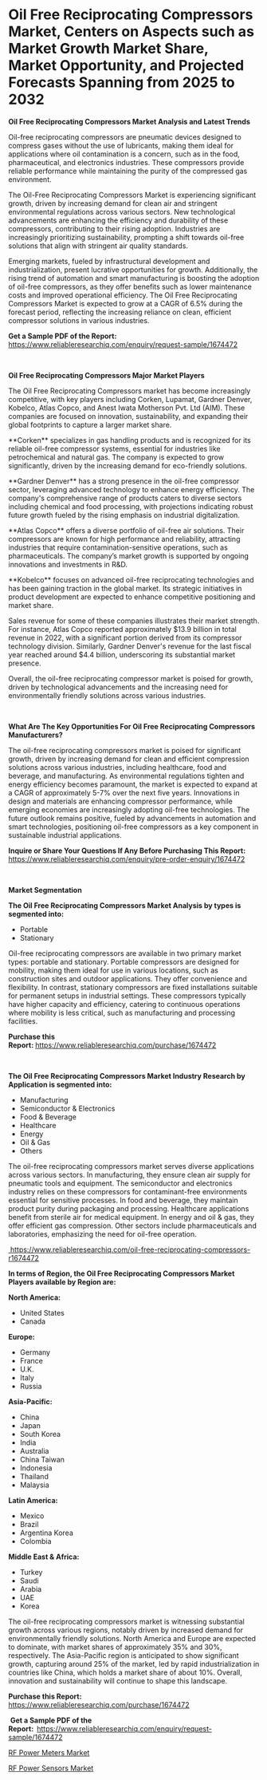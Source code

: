<p><h1>Oil Free Reciprocating Compressors Market, Centers on Aspects such as Market Growth Market Share, Market Opportunity, and Projected Forecasts Spanning from 2025 to 2032</h1></p><p><strong>Oil Free Reciprocating Compressors Market Analysis and Latest Trends</strong></p>
<p><p>Oil-free reciprocating compressors are pneumatic devices designed to compress gases without the use of lubricants, making them ideal for applications where oil contamination is a concern, such as in the food, pharmaceutical, and electronics industries. These compressors provide reliable performance while maintaining the purity of the compressed gas environment.</p><p>The Oil-Free Reciprocating Compressors Market is experiencing significant growth, driven by increasing demand for clean air and stringent environmental regulations across various sectors. New technological advancements are enhancing the efficiency and durability of these compressors, contributing to their rising adoption. Industries are increasingly prioritizing sustainability, prompting a shift towards oil-free solutions that align with stringent air quality standards.</p><p>Emerging markets, fueled by infrastructural development and industrialization, present lucrative opportunities for growth. Additionally, the rising trend of automation and smart manufacturing is boosting the adoption of oil-free compressors, as they offer benefits such as lower maintenance costs and improved operational efficiency. The Oil Free Reciprocating Compressors Market is expected to grow at a CAGR of 6.5% during the forecast period, reflecting the increasing reliance on clean, efficient compressor solutions in various industries.</p></p>
<p><strong>Get a Sample PDF of the Report:&nbsp;</strong> <a href="https://www.reliableresearchiq.com/enquiry/request-sample/1674472?utm_campaign=1870&utm_medium=2&utm_source=Github&utm_content=ia&utm_term=19022025&utm_id=oil-free-reciprocating-compressors">https://www.reliableresearchiq.com/enquiry/request-sample/1674472</a></p>
<p>&nbsp;</p>
<p><strong>Oil Free Reciprocating Compressors Major Market Players</strong></p>
<p><p>The Oil Free Reciprocating Compressors market has become increasingly competitive, with key players including Corken, Lupamat, Gardner Denver, Kobelco, Atlas Copco, and Anest Iwata Motherson Pvt. Ltd (AIM). These companies are focused on innovation, sustainability, and expanding their global footprints to capture a larger market share.</p><p>**Corken** specializes in gas handling products and is recognized for its reliable oil-free compressor systems, essential for industries like petrochemical and natural gas. The company is expected to grow significantly, driven by the increasing demand for eco-friendly solutions.</p><p>**Gardner Denver** has a strong presence in the oil-free compressor sector, leveraging advanced technology to enhance energy efficiency. The company's comprehensive range of products caters to diverse sectors including chemical and food processing, with projections indicating robust future growth fueled by the rising emphasis on industrial digitalization.</p><p>**Atlas Copco** offers a diverse portfolio of oil-free air solutions. Their compressors are known for high performance and reliability, attracting industries that require contamination-sensitive operations, such as pharmaceuticals. The company’s market growth is supported by ongoing innovations and investments in R&D.</p><p>**Kobelco** focuses on advanced oil-free reciprocating technologies and has been gaining traction in the global market. Its strategic initiatives in product development are expected to enhance competitive positioning and market share.</p><p>Sales revenue for some of these companies illustrates their market strength. For instance, Atlas Copco reported approximately $13.9 billion in total revenue in 2022, with a significant portion derived from its compressor technology division. Similarly, Gardner Denver's revenue for the last fiscal year reached around $4.4 billion, underscoring its substantial market presence. </p><p>Overall, the oil-free reciprocating compressor market is poised for growth, driven by technological advancements and the increasing need for environmentally friendly solutions across various industries.</p></p>
<p>&nbsp;</p>
<p><strong>What Are The Key Opportunities For Oil Free Reciprocating Compressors Manufacturers?</strong></p>
<p><p>The oil-free reciprocating compressors market is poised for significant growth, driven by increasing demand for clean and efficient compression solutions across various industries, including healthcare, food and beverage, and manufacturing. As environmental regulations tighten and energy efficiency becomes paramount, the market is expected to expand at a CAGR of approximately 5-7% over the next five years. Innovations in design and materials are enhancing compressor performance, while emerging economies are increasingly adopting oil-free technologies. The future outlook remains positive, fueled by advancements in automation and smart technologies, positioning oil-free compressors as a key component in sustainable industrial applications.</p></p>
<p><strong>Inquire or Share Your Questions If Any Before Purchasing This Report:</strong> <a href="https://www.reliableresearchiq.com/enquiry/pre-order-enquiry/1674472?utm_campaign=1870&utm_medium=2&utm_source=Github&utm_content=ia&utm_term=19022025&utm_id=oil-free-reciprocating-compressors">https://www.reliableresearchiq.com/enquiry/pre-order-enquiry/1674472</a></p>
<p>&nbsp;</p>
<p><strong>Market Segmentation</strong></p>
<p><strong>The Oil Free Reciprocating Compressors Market Analysis by types is segmented into:</strong></p>
<p><ul><li>Portable</li><li>Stationary</li></ul></p>
<p><p>Oil-free reciprocating compressors are available in two primary market types: portable and stationary. Portable compressors are designed for mobility, making them ideal for use in various locations, such as construction sites and outdoor applications. They offer convenience and flexibility. In contrast, stationary compressors are fixed installations suitable for permanent setups in industrial settings. These compressors typically have higher capacity and efficiency, catering to continuous operations where mobility is less critical, such as manufacturing and processing facilities.</p></p>
<p><strong>Purchase this Report:&nbsp;</strong><a href="https://www.reliableresearchiq.com/purchase/1674472?utm_campaign=1870&utm_medium=2&utm_source=Github&utm_content=ia&utm_term=19022025&utm_id=oil-free-reciprocating-compressors">https://www.reliableresearchiq.com/purchase/1674472</a></p>
<p>&nbsp;</p>
<p><strong>The Oil Free Reciprocating Compressors Market Industry Research by Application is segmented into:</strong></p>
<p><ul><li>Manufacturing</li><li>Semiconductor & Electronics</li><li>Food & Beverage</li><li>Healthcare</li><li>Energy</li><li>Oil & Gas</li><li>Others</li></ul></p>
<p><p>The oil-free reciprocating compressors market serves diverse applications across various sectors. In manufacturing, they ensure clean air supply for pneumatic tools and equipment. The semiconductor and electronics industry relies on these compressors for contaminant-free environments essential for sensitive processes. In food and beverage, they maintain product purity during packaging and processing. Healthcare applications benefit from sterile air for medical equipment. In energy and oil & gas, they offer efficient gas compression. Other sectors include pharmaceuticals and laboratories, emphasizing the need for oil-free operation.</p></p>
<p><a href="https://www.reliableresearchiq.com/oil-free-reciprocating-compressors-r1674472?utm_campaign=1870&utm_medium=2&utm_source=Github&utm_content=ia&utm_term=19022025&utm_id=oil-free-reciprocating-compressors">&nbsp;https://www.reliableresearchiq.com/oil-free-reciprocating-compressors-r1674472</a></p>
<p><strong>In terms of Region, the Oil Free Reciprocating Compressors Market Players available by Region are:</strong></p>
<p>
    <p> <strong> North America: </strong>
        <ul>
            <li>United States</li>
            <li>Canada</li>
        </ul>
        </p> 
    <p> <strong> Europe: </strong>
        <ul>
            <li>Germany</li>
            <li>France</li>
            <li>U.K.</li>
            <li>Italy</li>
            <li>Russia</li>
        </ul>
        </p> 
    <p> <strong> Asia-Pacific: </strong>
        <ul>
            <li>China</li>
            <li>Japan</li>
            <li>South Korea</li>
            <li>India</li>
            <li>Australia</li>
            <li>China Taiwan</li>
            <li>Indonesia</li>
            <li>Thailand</li>
            <li>Malaysia</li>
        </ul>
        </p> 
    <p> <strong> Latin America: </strong>
        <ul>
            <li>Mexico</li>
            <li>Brazil</li>
            <li>Argentina Korea</li>
            <li>Colombia</li>
        </ul>
        </p> 
    <p> <strong> Middle East & Africa: </strong>
        <ul>
            <li>Turkey</li>
            <li>Saudi</li>
            <li>Arabia</li>
            <li>UAE</li>
            <li>Korea</li>
        </ul>
    </p>
    </p>
<p><p>The oil-free reciprocating compressors market is witnessing substantial growth across various regions, notably driven by increased demand for environmentally friendly solutions. North America and Europe are expected to dominate, with market shares of approximately 35% and 30%, respectively. The Asia-Pacific region is anticipated to show significant growth, capturing around 25% of the market, led by rapid industrialization in countries like China, which holds a market share of about 10%. Overall, innovation and sustainability will continue to shape this landscape.</p></p>
<p><strong>Purchase this Report: </strong><a href="https://www.reliableresearchiq.com/purchase/1674472?utm_campaign=1870&utm_medium=2&utm_source=Github&utm_content=ia&utm_term=19022025&utm_id=oil-free-reciprocating-compressors">https://www.reliableresearchiq.com/purchase/1674472</a></p>
<p>&nbsp;<strong>Get a Sample PDF of the Report:&nbsp;&nbsp;</strong><a href="https://www.reliableresearchiq.com/enquiry/request-sample/1674472?utm_campaign=1870&utm_medium=2&utm_source=Github&utm_content=ia&utm_term=19022025&utm_id=oil-free-reciprocating-compressors">https://www.reliableresearchiq.com/enquiry/request-sample/1674472</a></p>
<p><strong></strong></p>
<p><p><a href="https://github.com/shrebasokib/Market-Research-Report-List-1/blob/main/rf-power-meters-market.md?utm_campaign=1870&utm_medium=2&utm_source=Github&utm_content=ia&utm_term=19022025&utm_id=oil-free-reciprocating-compressors">RF Power Meters Market</a></p><p><a href="https://github.com/unkelummaru8/Market-Research-Report-List-1/blob/main/rf-power-sensors-market.md?utm_campaign=1870&utm_medium=2&utm_source=Github&utm_content=ia&utm_term=19022025&utm_id=oil-free-reciprocating-compressors">RF Power Sensors Market</a></p></p>